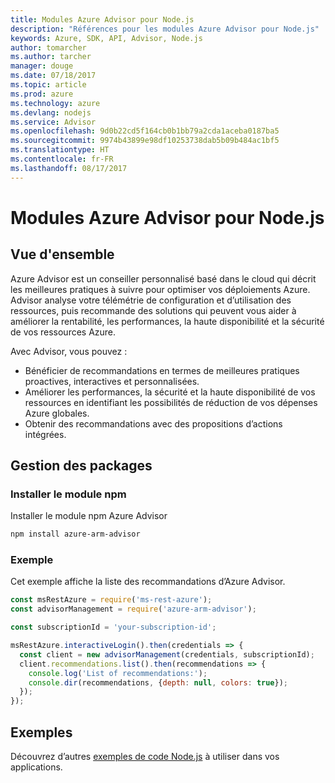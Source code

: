 ```yaml
---
title: Modules Azure Advisor pour Node.js
description: "Références pour les modules Azure Advisor pour Node.js"
keywords: Azure, SDK, API, Advisor, Node.js
author: tomarcher
ms.author: tarcher
manager: douge
ms.date: 07/18/2017
ms.topic: article
ms.prod: azure
ms.technology: azure
ms.devlang: nodejs
ms.service: Advisor
ms.openlocfilehash: 9d0b22cd5f164cb0b1bb79a2cda1aceba0187ba5
ms.sourcegitcommit: 9974b43899e98df10253738dab5b09b484ac1bf5
ms.translationtype: HT
ms.contentlocale: fr-FR
ms.lasthandoff: 08/17/2017
---
```

# <a name="azure-advisor-modules-for-nodejs"></a>Modules Azure Advisor pour Node.js

## <a name="overview"></a>Vue d'ensemble

Azure Advisor est un conseiller personnalisé basé dans le cloud qui décrit les meilleures pratiques à suivre pour optimiser vos déploiements Azure. Advisor analyse votre télémétrie de configuration et d’utilisation des ressources, puis recommande des solutions qui peuvent vous aider à améliorer la rentabilité, les performances, la haute disponibilité et la sécurité de vos ressources Azure.

Avec Advisor, vous pouvez :
- Bénéficier de recommandations en termes de meilleures pratiques proactives, interactives et personnalisées.
- Améliorer les performances, la sécurité et la haute disponibilité de vos ressources en identifiant les possibilités de réduction de vos dépenses Azure globales.
- Obtenir des recommandations avec des propositions d’actions intégrées.

## <a name="management-package"></a>Gestion des packages

### <a name="install-the-npm-module"></a>Installer le module npm

Installer le module npm Azure Advisor

```bash
npm install azure-arm-advisor
```

### <a name="example"></a>Exemple

Cet exemple affiche la liste des recommandations d’Azure Advisor.

```javascript
const msRestAzure = require('ms-rest-azure');
const advisorManagement = require('azure-arm-advisor');

const subscriptionId = 'your-subscription-id';

msRestAzure.interactiveLogin().then(credentials => {
  const client = new advisorManagement(credentials, subscriptionId);
  client.recommendations.list().then(recommendations => {
    console.log('List of recommendations:');
    console.dir(recommendations, {depth: null, colors: true});
  });
});
```

## <a name="samples"></a>Exemples

Découvrez d’autres [exemples de code Node.js](https://azure.microsoft.com/resources/samples/?platform=nodejs) à utiliser dans vos applications.
